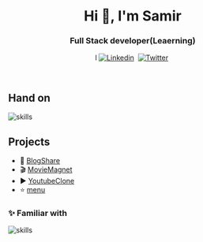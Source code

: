 <h1 align="center">Hi 👋, I'm Samir </h1>
<h3 align="center"> Full Stack developer(Leaerning) </h3>

<p align="center">l
<a href="https://www.linkedin.com/in/samir-neupane-59755b188/" target="_blank"><img src="https://img.shields.io/badge/-linkedin-yellowgreen?style=for-the-badge&logo=linkedin&logoColor=white" alt="Linkedin" /></a>&nbsp;
<a href="https://twitter.com/SamirNeupane932" target="_blank"><img src="https://img.shields.io/badge/Twitter-1DA1F2?style=for-the-badge&logo=twitter&logoColor=white" alt="Twitter" /></a>&nbsp;
</p>
<br />

## Hand on
![skills](https://skillicons.dev/icons?i=react,js,tailwindcss,scss,css,html,git&theme=dark)


## Projects
- 📝  [BlogShare](https://blogshare984.netlify.app/)
- 🎬  [MovieMagnet](https://moviemagnet984.netlify.app/)
-  ▶️  [YoutubeClone](https://youtubeclone984.netlify.app/)
- ⭐  [menu](https://samir984.github.io/menu/)
 

### ✨ Familiar with 
![skills](https://skillicons.dev/icons?i=c,cpp&theme=dark)

